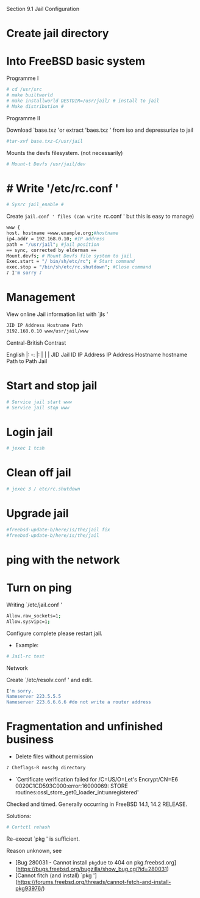 Section 9.1 Jail Configuration

# Create jail directory

# Into FreeBSD basic system #

Programme I

```sh '
# cd /usr/src
# make builtworld
# make installworld DESTDIR=/usr/jail/ # install to jail
# Make distribution #
````

Programme II

Download `base.txz 'or extract 'baes.txz ' from iso and depressurize to jail

```sh '
#tar-xvf base.txz-C/usr/jail
````

Mounts the devfs filesystem. (not necessarily)

```sh '
# Mount-t Devfs /usr/jail/dev
````

# # Write '/etc/rc.conf '

```sh '
# Sysrc jail_enable #
````

Create `jail.conf ' files (can write `rc.conf ' but this is easy to manage)

```sh '
www {
host. hostname =www.example.org;#hostname
ip4.addr = 192.168.0.10; #IP address
path = "/usr/jail"; #jail position
== sync, corrected by elderman ==
Mount.devfs; # Mount Devfs file system to jail
Exec.start = "/ bin/sh/etc/rc"; # Start command
exec.stop = "/bin/sh/etc/rc.shutdown"; #Close command
♪ I'm sorry ♪
````

# Management

View online Jail information list with `jls '

```sh '
JID IP Address Hostname Path
3192.168.0.10 www/usr/jail/www
````

Central-British Contrast

English
|: -: |: | | |
JID Jail ID
IP Address IP Address
Hostname hostname
Path to Path Jail

# Start and stop jail

```sh '
# Service jail start www
# Service jail stop www
````

# Login jail

```sh '
# jexec 1 tcsh
````

# Clean off jail

```sh '
# jexec 3 / etc/rc.shutdown
````

# Upgrade jail

```sh '
#freebsd-update-b/here/is/the/jail fix
#freebsd-update-b/here/is/the/jail
````

# ping with the network

# Turn on ping #

Writing `/etc/jail.conf '

```sh '
Allow.raw_sockets=1;
Allow.sysvipc=1;
````

Configure complete please restart jail.

- Example:

```sh '
# Jail-rc test
````

Network

Create `/etc/resolv.conf ' and edit.

```sh '
I'm sorry.
Nameserver 223.5.5.5
Nameserver 223.6.6.6.6 #do not write a router address
````

# Fragmentation and unfinished business

- Delete files without permission

```sh '
♪ Cheflags-R noschg directory
````

- `Certificate verification failed for /C=US/O=Let's Encrypt/CN=E6
0020C1CD593C000:error:16000069: STORE routines:ossl_store_get0_loader_int:unregistered'

Checked and timed. Generally occurring in FreeBSD 14.1, 14.2 RELEASE.

Solutions:

```sh '
# Certctl rehash
````

Re-execut `pkg ' is sufficient.

Reason unknown, see

- [Bug 280031 - Cannot install `pkg`due to 404 on pkg.freebsd.org] (https://bugs.freebsd.org/bugzilla/show_bug.cgi?id=280031)
- [Cannot fitch (and install) `pkg '] (https://forums.freebsd.org/threads/cannot-fetch-and-install-pkg93976/)
